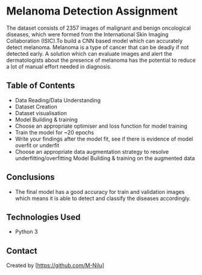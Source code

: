# Melanoma Detection Assignment

The dataset consists of 2357 images of malignant and benign oncological diseases, which were formed from the 
International Skin Imaging Collaboration (ISIC).To build a CNN based model which can accurately detect melanoma. 
Melanoma is a type of cancer that can be deadly if not detected early. A solution which can evaluate images and 
alert the dermatologists about the presence of melanoma has the potential to reduce a lot of manual effort needed 
in diagnosis.


## Table of Contents
* Data Reading/Data Understanding
* Dataset Creation
* Dataset visualisation
* Model Building & training
* Choose an appropriate optimiser and loss function for model training
* Train the model for ~20 epochs
* Write your findings after the model fit, see if there is evidence of model overfit or underfit
* Choose an appropriate data augmentation strategy to resolve underfitting/overfitting Model Building 
  & training on the augmented data


## Conclusions

- The final model has a good accuracy for train and validation images which means it is able to detect and
classify the diseases accordingly.

## Technologies Used
- Python 3 

## Contact
Created by [https://github.com/M-Nilu] 



